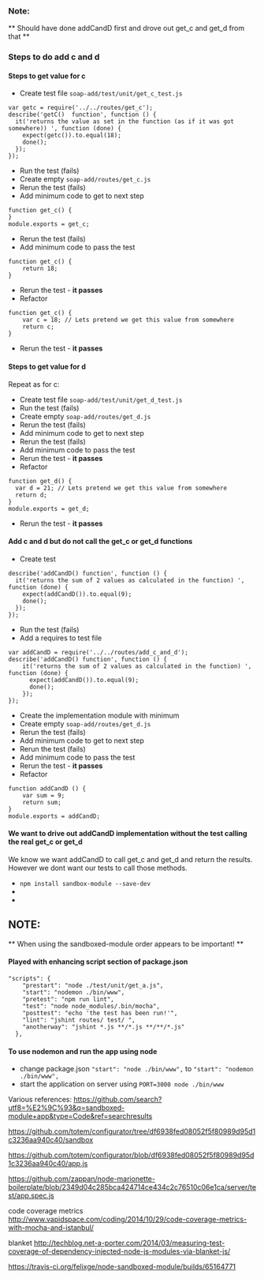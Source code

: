 ### Note:
** Should have done addCandD first and drove out get_c and get_d from that **

### Steps to do add c and d

#### Steps to get value for c
* Create test file `soap-add/test/unit/get_c_test.js`
```
var getc = require('../../routes/get_c');
describe('getC()  function', function () {
  it('returns the value as set in the function (as if it was got somewhere)) ', function (done) {
    expect(getc()).to.equal(18);
    done();
  });
});
```
* Run the test (fails)
* Create empty `soap-add/routes/get_c.js`
* Rerun the test (fails)
* Add minimum code to get to next step
```
function get_c() {
}
module.exports = get_c;
```
* Rerun the test (fails)
* Add minimum code to pass the test
```
function get_c() {
    return 18;
}
```
* Rerun the test - **it passes**
* Refactor
```
function get_c() {
    var c = 18; // Lets pretend we get this value from somewhere
    return c;
}
```
* Rerun the test - **it passes**

#### Steps to get value for d
Repeat as for c:
* Create test file `soap-add/test/unit/get_d_test.js`
* Run the test (fails)
* Create empty `soap-add/routes/get_d.js`
* Rerun the test (fails)
* Add minimum code to get to next step
* Rerun the test (fails)
* Add minimum code to pass the test
* Rerun the test - **it passes**
* Refactor
```
function get_d() {
  var d = 21; // Lets pretend we get this value from somewhere
  return d;
}
module.exports = get_d;
```
* Rerun the test - **it passes**

#### Add c and d but do not call the get_c or get_d functions
* Create test
```
describe('addCandD() function', function () {
  it('returns the sum of 2 values as calculated in the function) ', function (done) {
    expect(addCandD()).to.equal(9);
    done();
  });
});
```
* Run the test (fails)
* Add a requires to test file
```
var addCandD = require('../../routes/add_c_and_d');
describe('addCandD() function', function () {
    it('returns the sum of 2 values as calculated in the function) ', function (done) {
      expect(addCandD()).to.equal(9);
      done();
    });
});
```
* Create the implementation module with minimum
* Create empty `soap-add/routes/get_d.js`
* Rerun the test (fails)
* Add minimum code to get to next step
* Rerun the test (fails)
* Add minimum code to pass the test
* Rerun the test - **it passes**
* Refactor
```
function addCandD () {
    var sum = 9;
    return sum;
}
module.exports = addCandD;
```
#### We want to drive out addCandD implementation without the test calling the real get_c or get_d
We know we want addCandD to call get_c and get_d and return the results. However we dont want our tests to call those methods.
* `npm install sandbox-module --save-dev`
*
*

## NOTE:
** When using the sandboxed-module order appears to be important! **


#### Played with enhancing script section of package.json
```
"scripts": {
    "prestart": "node ./test/unit/get_a.js",
    "start": "nodemon ./bin/www",
    "pretest": "npm run lint",
    "test": "node node_modules/.bin/mocha",
    "posttest": "echo 'the test has been run!'",
    "lint": "jshint routes/ test/ ",
    "anotherway": "jshint *.js **/*.js **/**/*.js"
  },
  ```
#### To use nodemon and run the app using node
* change package.json `"start": "node ./bin/www",` to `"start": "nodemon ./bin/www",`
* start the application on server using `PORT=3000 node ./bin/www`



Various references:
https://github.com/search?utf8=%E2%9C%93&q=sandboxed-module+app&type=Code&ref=searchresults

https://github.com/totem/configurator/tree/df6938fed08052f5f80989d95d1c3236aa940c40/sandbox

https://github.com/totem/configurator/blob/df6938fed08052f5f80989d95d1c3236aa940c40/app.js

https://github.com/zappan/node-marionette-boilerplate/blob/2349d04c285bca424714ce434c2c76510c06e1ca/server/test/app.spec.js

code coverage metrics
http://www.vapidspace.com/coding/2014/10/29/code-coverage-metrics-with-mocha-and-istanbul/

blanket
http://techblog.net-a-porter.com/2014/03/measuring-test-coverage-of-dependency-injected-node-js-modules-via-blanket-js/

https://travis-ci.org/felixge/node-sandboxed-module/builds/65164771
